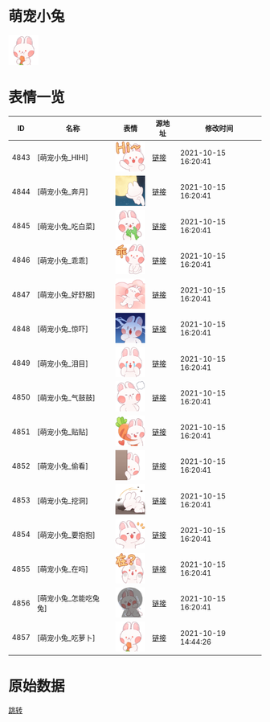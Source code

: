 # 萌宠小兔

<img src="./cover.png" height="60" alt="cover" />

# 表情一览

|ID|名称|表情|源地址|修改时间|
|----|----|----|----|----|
|4843|[萌宠小兔_HIHI]|<img src="./pic/004843_%5B萌宠小兔_HIHI%5D.png" height="60" alt="HIHI"/>|[链接](http://i0.hdslb.com/bfs/emote/792778722692676180a16559146dd269abde7e9c.png)|2021-10-15 16:20:41|
|4844|[萌宠小兔_奔月]|<img src="./pic/004844_%5B萌宠小兔_奔月%5D.png" height="60" alt="奔月"/>|[链接](http://i0.hdslb.com/bfs/emote/8ee2800ee0ac470b991277817cfb4c1efec493d4.png)|2021-10-15 16:20:41|
|4845|[萌宠小兔_吃白菜]|<img src="./pic/004845_%5B萌宠小兔_吃白菜%5D.png" height="60" alt="吃白菜"/>|[链接](http://i0.hdslb.com/bfs/emote/f983862c830d48db092c0007fffc1d965034a615.png)|2021-10-15 16:20:41|
|4846|[萌宠小兔_乖乖]|<img src="./pic/004846_%5B萌宠小兔_乖乖%5D.png" height="60" alt="乖乖"/>|[链接](http://i0.hdslb.com/bfs/emote/396250acc15659654f09944a5231273e8c8853da.png)|2021-10-15 16:20:41|
|4847|[萌宠小兔_好舒服]|<img src="./pic/004847_%5B萌宠小兔_好舒服%5D.png" height="60" alt="好舒服"/>|[链接](http://i0.hdslb.com/bfs/emote/9d735095d5bb339e2d3bb005acfd9425e7d38dfd.png)|2021-10-15 16:20:41|
|4848|[萌宠小兔_惊吓]|<img src="./pic/004848_%5B萌宠小兔_惊吓%5D.png" height="60" alt="惊吓"/>|[链接](http://i0.hdslb.com/bfs/emote/14a4f2acf88496a6a05a71254efe2824bb505a30.png)|2021-10-15 16:20:41|
|4849|[萌宠小兔_泪目]|<img src="./pic/004849_%5B萌宠小兔_泪目%5D.png" height="60" alt="泪目"/>|[链接](http://i0.hdslb.com/bfs/emote/05cf1ddd5181f3678e6aa63b5ed2e9bb213bc3a6.png)|2021-10-15 16:20:41|
|4850|[萌宠小兔_气鼓鼓]|<img src="./pic/004850_%5B萌宠小兔_气鼓鼓%5D.png" height="60" alt="气鼓鼓"/>|[链接](http://i0.hdslb.com/bfs/emote/1aff1efbe19e6dafbf76f893399b78c8a93df921.png)|2021-10-15 16:20:41|
|4851|[萌宠小兔_贴贴]|<img src="./pic/004851_%5B萌宠小兔_贴贴%5D.png" height="60" alt="贴贴"/>|[链接](http://i0.hdslb.com/bfs/emote/0eed3e08c7c6f1499fdea35de29132e24bc18307.png)|2021-10-15 16:20:41|
|4852|[萌宠小兔_偷看]|<img src="./pic/004852_%5B萌宠小兔_偷看%5D.png" height="60" alt="偷看"/>|[链接](http://i0.hdslb.com/bfs/emote/75184642af75004bf9f406796021ed0d74204c18.png)|2021-10-15 16:20:41|
|4853|[萌宠小兔_挖洞]|<img src="./pic/004853_%5B萌宠小兔_挖洞%5D.png" height="60" alt="挖洞"/>|[链接](http://i0.hdslb.com/bfs/emote/883bb9733917fd96090d5bd7cc70406db2961876.png)|2021-10-15 16:20:41|
|4854|[萌宠小兔_要抱抱]|<img src="./pic/004854_%5B萌宠小兔_要抱抱%5D.png" height="60" alt="要抱抱"/>|[链接](http://i0.hdslb.com/bfs/emote/688f21437fccfe2a111e03eae721a1a6b7596f10.png)|2021-10-15 16:20:41|
|4855|[萌宠小兔_在吗]|<img src="./pic/004855_%5B萌宠小兔_在吗%5D.png" height="60" alt="在吗"/>|[链接](http://i0.hdslb.com/bfs/emote/ecf5425dca622853572e2d43bdc3aa967b8d1d26.png)|2021-10-15 16:20:41|
|4856|[萌宠小兔_怎能吃兔兔]|<img src="./pic/004856_%5B萌宠小兔_怎能吃兔兔%5D.png" height="60" alt="怎能吃兔兔"/>|[链接](http://i0.hdslb.com/bfs/emote/cee28185a6a98a0faef51ce82958c38d1419c860.png)|2021-10-15 16:20:41|
|4857|[萌宠小兔_吃萝卜]|<img src="./pic/004857_%5B萌宠小兔_吃萝卜%5D.png" height="60" alt="吃萝卜"/>|[链接](http://i0.hdslb.com/bfs/emote/98eb48b5522d059f11e5a288e38efc311c354362.png)|2021-10-19 14:44:26|

# 原始数据

[跳转](./raw.json)

